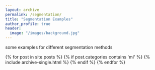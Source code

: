 ```yaml
---
layout: archive
permalink: /segmentation/
title: "Segmentation Examples"
author_profile: true
header:
  image: "/images/background.jpg"
---
```

 some examples for different segmentation methods

{% for post in site.posts %}
  {% if post.categories contains 'ml' %}
   {% include archive-single.html %}
  {% endif %}
{% endfor %}
